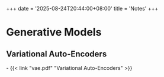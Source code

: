 +++
date = '2025-08-24T20:44:00+08:00'
title = 'Notes'
+++

# Generative Models

## Variational Auto-Encoders

\- {{< link "vae.pdf" "Variational Auto-Encoders" >}}
